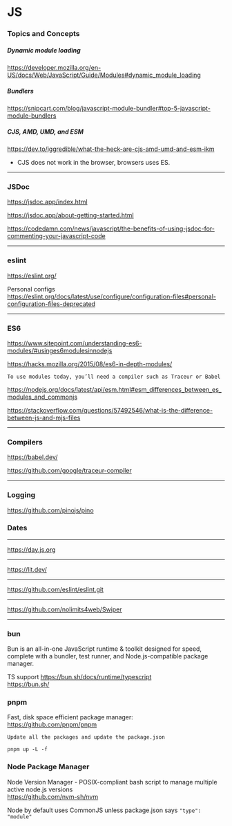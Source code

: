 # JS

### Topics and Concepts

##### Dynamic module loading
https://developer.mozilla.org/en-US/docs/Web/JavaScript/Guide/Modules#dynamic_module_loading

##### Bundlers
https://snipcart.com/blog/javascript-module-bundler#top-5-javascript-module-bundlers


#####  CJS, AMD, UMD, and ESM
https://dev.to/iggredible/what-the-heck-are-cjs-amd-umd-and-esm-ikm

* CJS does not work in the browser, browsers uses ES.
  
---

### JSDoc

https://jsdoc.app/index.html

https://jsdoc.app/about-getting-started.html

https://codedamn.com/news/javascript/the-benefits-of-using-jsdoc-for-commenting-your-javascript-code

---

### eslint
https://eslint.org/

Personal configs
<br>
https://eslint.org/docs/latest/use/configure/configuration-files#personal-configuration-files-deprecated

---

### ES6

https://www.sitepoint.com/understanding-es6-modules/#usinges6modulesinnodejs

https://hacks.mozilla.org/2015/08/es6-in-depth-modules/

```
To use modules today, you’ll need a compiler such as Traceur or Babel
```

https://nodejs.org/docs/latest/api/esm.html#esm_differences_between_es_modules_and_commonjs

https://stackoverflow.com/questions/57492546/what-is-the-difference-between-js-and-mjs-files

---

### Compilers

https://babel.dev/

https://github.com/google/traceur-compiler

---

### Logging
https://github.com/pinojs/pino

### Dates
---
https://day.js.org

--- 

https://lit.dev/


---

https://github.com/eslint/eslint.git

---

https://github.com/nolimits4web/Swiper

---

### bun
Bun is an all-in-one JavaScript runtime & toolkit designed for speed, complete with a bundler, test runner, and Node.js-compatible package manager.

TS support
https://bun.sh/docs/runtime/typescript
<br>
https://bun.sh/

###  pnpm
Fast, disk space efficient package manager:
<br>
https://github.com/pnpm/pnpm

```
Update all the packages and update the package.json

pnpm up -L -f

```

### Node Package Manager
Node Version Manager - POSIX-compliant bash script to manage multiple active node.js versions 
<br>
https://github.com/nvm-sh/nvm

Node by default uses CommonJS unless package.json says `"type": "module"`
